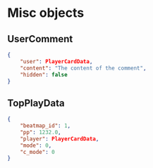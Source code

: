 # Misc objects

## UserComment
```json
{
    "user": PlayerCardData,
    "content": "The content of the comment",
    "hidden": false
}
```
## TopPlayData
```json
{
    "beatmap_id": 1,
    "pp": 1232.0,
    "player": PlayerCardData,
    "mode": 0,
    "c_mode": 0
}
```
